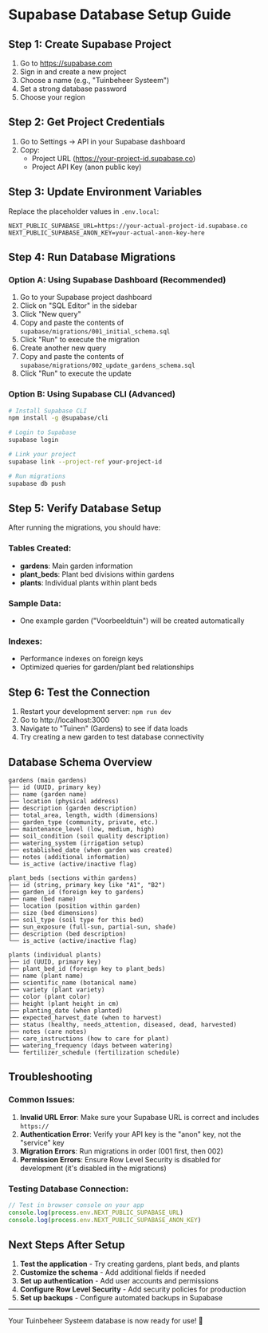 # Supabase Database Setup Guide

## Step 1: Create Supabase Project
1. Go to https://supabase.com
2. Sign in and create a new project
3. Choose a name (e.g., "Tuinbeheer Systeem")
4. Set a strong database password
5. Choose your region

## Step 2: Get Project Credentials
1. Go to Settings → API in your Supabase dashboard
2. Copy:
   - Project URL (https://your-project-id.supabase.co)
   - Project API Key (anon public key)

## Step 3: Update Environment Variables
Replace the placeholder values in `.env.local`:

```env
NEXT_PUBLIC_SUPABASE_URL=https://your-actual-project-id.supabase.co
NEXT_PUBLIC_SUPABASE_ANON_KEY=your-actual-anon-key-here
```

## Step 4: Run Database Migrations

### Option A: Using Supabase Dashboard (Recommended)
1. Go to your Supabase project dashboard
2. Click on "SQL Editor" in the sidebar
3. Click "New query"
4. Copy and paste the contents of `supabase/migrations/001_initial_schema.sql`
5. Click "Run" to execute the migration
6. Create another new query
7. Copy and paste the contents of `supabase/migrations/002_update_gardens_schema.sql`
8. Click "Run" to execute the update

### Option B: Using Supabase CLI (Advanced)
```bash
# Install Supabase CLI
npm install -g @supabase/cli

# Login to Supabase
supabase login

# Link your project
supabase link --project-ref your-project-id

# Run migrations
supabase db push
```

## Step 5: Verify Database Setup

After running the migrations, you should have:

### Tables Created:
- **gardens**: Main garden information
- **plant_beds**: Plant bed divisions within gardens
- **plants**: Individual plants within plant beds

### Sample Data:
- One example garden ("Voorbeeldtuin") will be created automatically

### Indexes:
- Performance indexes on foreign keys
- Optimized queries for garden/plant bed relationships

## Step 6: Test the Connection

1. Restart your development server: `npm run dev`
2. Go to http://localhost:3000
3. Navigate to "Tuinen" (Gardens) to see if data loads
4. Try creating a new garden to test database connectivity

## Database Schema Overview

```
gardens (main gardens)
├── id (UUID, primary key)
├── name (garden name)
├── location (physical address)
├── description (garden description)
├── total_area, length, width (dimensions)
├── garden_type (community, private, etc.)
├── maintenance_level (low, medium, high)
├── soil_condition (soil quality description)
├── watering_system (irrigation setup)
├── established_date (when garden was created)
├── notes (additional information)
└── is_active (active/inactive flag)

plant_beds (sections within gardens)
├── id (string, primary key like "A1", "B2")
├── garden_id (foreign key to gardens)
├── name (bed name)
├── location (position within garden)
├── size (bed dimensions)
├── soil_type (soil type for this bed)
├── sun_exposure (full-sun, partial-sun, shade)
├── description (bed description)
└── is_active (active/inactive flag)

plants (individual plants)
├── id (UUID, primary key)
├── plant_bed_id (foreign key to plant_beds)
├── name (plant name)
├── scientific_name (botanical name)
├── variety (plant variety)
├── color (plant color)
├── height (plant height in cm)
├── planting_date (when planted)
├── expected_harvest_date (when to harvest)
├── status (healthy, needs_attention, diseased, dead, harvested)
├── notes (care notes)
├── care_instructions (how to care for plant)
├── watering_frequency (days between watering)
└── fertilizer_schedule (fertilization schedule)
```

## Troubleshooting

### Common Issues:
1. **Invalid URL Error**: Make sure your Supabase URL is correct and includes `https://`
2. **Authentication Error**: Verify your API key is the "anon" key, not the "service" key
3. **Migration Errors**: Run migrations in order (001 first, then 002)
4. **Permission Errors**: Ensure Row Level Security is disabled for development (it's disabled in the migrations)

### Testing Database Connection:
```javascript
// Test in browser console on your app
console.log(process.env.NEXT_PUBLIC_SUPABASE_URL)
console.log(process.env.NEXT_PUBLIC_SUPABASE_ANON_KEY)
```

## Next Steps After Setup

1. **Test the application** - Try creating gardens, plant beds, and plants
2. **Customize the schema** - Add additional fields if needed
3. **Set up authentication** - Add user accounts and permissions
4. **Configure Row Level Security** - Add security policies for production
5. **Set up backups** - Configure automated backups in Supabase

---

Your Tuinbeheer Systeem database is now ready for use! 🌱